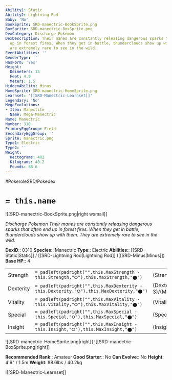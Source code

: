 ```yaml
---
Ability1: Static
Ability2: Lightning Rod
Baby: 'No'
BookSprite: SRD-manectric-BookSprite.png
BoxSprite: SRD-manectric-BoxSprite.png
DexCategory: Discharge Pokemon
DexDescription: Their manes are constantly releasing dangerous sparks that often end
  up in forest fires. When they get in battle, thunderclouds show up with them. They
  are extremely rare to see in the wild.
EventAbilities: ''
GenderType: ''
HasForm: 'Yes'
Height:
  Deimeters: 15
  Feet: 4.9
  Meters: 1.5
HiddenAbility: Minus
HomeSprite: SRD-manectric-HomeSprite.png
Learnset: '[[SRD-Manectric-Learnset]]'
Legendary: 'No'
MegaEvolutions:
- Item: Manectite
  Name: Mega-Manectric
Name: Manectric
Number: 310
PrimaryEggGroup: Field
SecondaryEggGroup: ''
Sprite: manectric.png
Type1: Electric
Type2: ''
Weight:
  Hectograms: 402
  Kilograms: 40.2
  Pounds: 88.6
---
```


#PokeroleSRD/Pokedex

# `= this.name`

![[SRD-manectric-BookSprite.png|right wsmall]]

*Discharge Pokemon*
*Their manes are constantly releasing dangerous sparks that often end up in forest fires. When they get in battle, thunderclouds show up with them. They are extremely rare to see in the wild.*

**DexID**:: 0310
**Species**:: Manectric
**Type**:: Electric
**Abilities**:: [[SRD-Static|Static]] / [[SRD-Lightning Rod|Lightning Rod]] ([[SRD-Minus|Minus]])
**Base HP**:: 4

|           |                                                                                        |                                          |
| --------- | -------------------------------------------------------------------------------------- | ---------------------------------------- |
| Strength  | `= padleft(padright("",this.MaxStrength - this.Strength,"⭘"),this.MaxStrength,"⬤")`    | (Strength::2)/(MaxStrength::5)   |
| Dexterity | `= padleft(padright("",this.MaxDexterity - this.Dexterity,"⭘"),this.MaxDexterity,"⬤")` | (Dexterity:: 3)/(MaxDexterity::6) |
| Vitality  | `= padleft(padright("",this.MaxVitality - this.Vitality,"⭘"),this.MaxVitality,"⬤")`    | (Vitality::2)/(MaxVitality::4)   |
| Special   | `= padleft(padright("",this.MaxSpecial - this.Special,"⭘"),this.MaxSpecial,"⬤")`       | (Special::3)/(MaxSpecial::6)     |
| Insight   | `= padleft(padright("",this.MaxInsight - this.Insight,"⭘"),this.MaxInsight,"⬤")`       | (Insight::2)/(MaxInsight::4)     |

![[SRD-manectric-HomeSprite.png|right]]
![[SRD-manectric-BoxSprite.png|right]]

**Recommended Rank**:: Amateur
**Good Starter**:: No
**Can Evolve**:: No
**Height**: 4'9" / 1.5m
**Weight**: 88.6lbs / 40.2kg

![[SRD-Manectric-Learnset]]